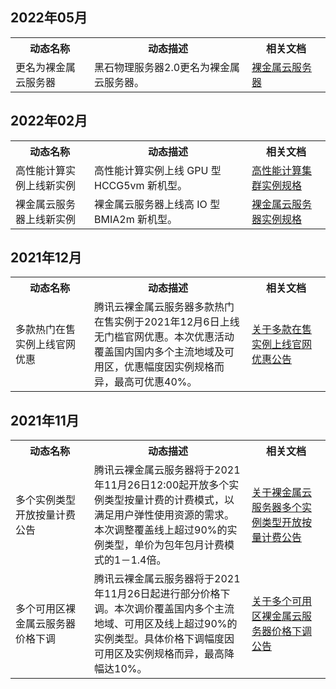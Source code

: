 ## 2022年05月
<table>
	<tr><th style="width: 25%;">动态名称</th><th style="width: 50%;">动态描述</th><th style="width: 25%;">相关文档</th></tr>
	<tr>
	<td>更名为裸金属云服务器</td>	
	<td>黑石物理服务器2.0更名为裸金属云服务器。</td>
	<td><a href="https://cloud.tencent.com/document/product/386">裸金属云服务器</a>
	</td>
	</tr>
</table>

## 2022年02月
<table>
	<tr><th style="width: 25%;">动态名称</th><th style="width: 50%;">动态描述</th><th style="width: 25%;">相关文档</th></tr>
		<tr>
	<td>高性能计算实例上线新实例</td>	
	<td>高性能计算实例上线 GPU 型 HCCG5vm 新机型。</td>
	<td><a href="https://cloud.tencent.com/document/product/386/63405">高性能计算集群实例规格</a>
	</td>
	</tr>
	<tr>
	<td>裸金属云服务器上线新实例</td>	
	<td>裸金属云服务器上线高 IO 型 BMIA2m 新机型。</td>
	<td><a href="https://cloud.tencent.com/document/product/386/63404">裸金属云服务器实例规格</a>
	</td>
	</tr>
</table>


## 2021年12月
<table>
	<tr><th style="width: 25%;">动态名称</th><th style="width: 50%;">动态描述</th><th style="width: 25%;">相关文档</th></tr>
	<tr>
	<td>多款热门在售实例上线官网优惠</td>	
	<td>腾讯云裸金属云服务器多款热门在售实例于2021年12月6日上线无门槛官网优惠。本次优惠活动覆盖国内国内多个主流地域及可用区，优惠幅度因实例规格而异，最高可优惠40%。</td>
	<td><a href="https://cloud.tencent.com/document/product/386/65773">关于多款在售实例上线官网优惠公告</a>
	</td>
	</tr>
</table>



## 2021年11月
<table>
	<tr><th style="width: 25%;">动态名称</th><th style="width: 50%;">动态描述</th><th style="width: 25%;">相关文档</th></tr>
	<tr>
	<td>多个实例类型开放按量计费公告</td>	
	<td>腾讯云裸金属云服务器将于2021年11月26日12:00起开放多个实例类型按量计费的计费模式，以满足用户弹性使用资源的需求。本次调整覆盖线上超过90%的实例类型，单价为包年包月计费模式的1－1.4倍。</td>
	<td><a href="https://cloud.tencent.com/document/product/386/64830">关于裸金属云服务器多个实例类型开放按量计费公告</a>
	</td>
	</tr>
		<tr>
	<td>多个可用区裸金属云服务器价格下调</td>	
	<td>腾讯云裸金属云服务器将于2021年11月26日起进行部分价格下调。本次调价覆盖国内多个主流地域、可用区及线上超过90%的实例类型。具体价格下调幅度因可用区及实例规格而异，最高降幅达10%。</td>
	<td><a href="https://cloud.tencent.com/document/product/386/64775">关于多个可用区裸金属云服务器价格下调公告</a>
	</td>
	</tr>
</table>
